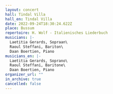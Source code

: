 ```yaml
---
layout: concert
hall: Tindal Villa
hall_en: Tindal Villa
date: 2022-09-24T18:30:24.622Z
place: Bussum
repertoire: H. Wolf - Italienisches Liederbuch
musicians: |-
  Laetitia Gerards, Sopraan\
  Raoul Steffani, Bariton\
  Daan Boertien, Piano
musicians_en: |-
  Laetitia Gerards, Soprano\
  Raoul Steffani, Baritone\
  Daan Boertien, Piano
organizer_url: ""
in_archive: true
cancelled: false
---
```


